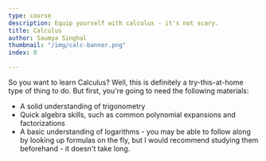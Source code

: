 ```yaml
---
type: course
description: Equip yourself with calculus - it's not scary.
title: Calculus
author: Saumya Singhal
thumbnail: "/img/calc-banner.png"
index: 0

---
```

So you want to learn Calculus? Well, this is definitely a try-this-at-home type of thing to do. But first, you're going
to need the following materials:

* A solid understanding of trigonometry
* Quick algebra skills, such as common polynomial expansions and factorizations
* A basic understanding of logarithms - you may be able to follow along by looking up formulas on the fly, but I would
  recommend studying them beforehand - it doesn't take long.
<!--stackedit_data:
eyJoaXN0b3J5IjpbMzI5ODQzNTY2XX0=
-->
